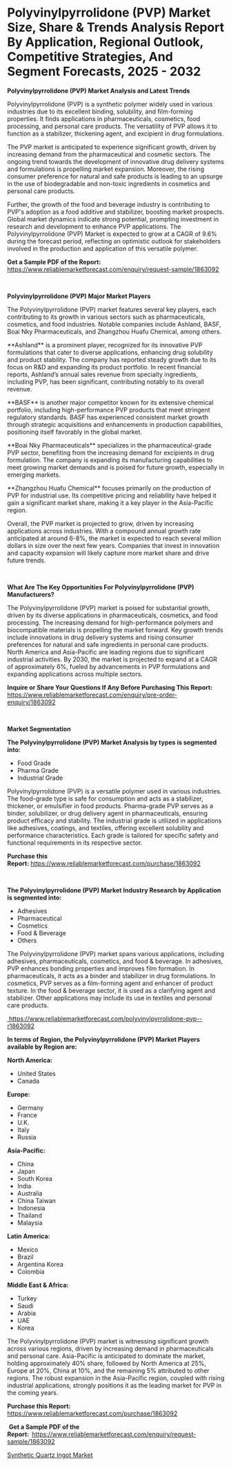 <p><h1>Polyvinylpyrrolidone (PVP) Market Size, Share & Trends Analysis Report By Application, Regional Outlook, Competitive Strategies, And Segment Forecasts, 2025 - 2032</h1></p><p><strong>Polyvinylpyrrolidone (PVP) Market Analysis and Latest Trends</strong></p>
<p><p>Polyvinylpyrrolidone (PVP) is a synthetic polymer widely used in various industries due to its excellent binding, solubility, and film-forming properties. It finds applications in pharmaceuticals, cosmetics, food processing, and personal care products. The versatility of PVP allows it to function as a stabilizer, thickening agent, and excipient in drug formulations.</p><p>The PVP market is anticipated to experience significant growth, driven by increasing demand from the pharmaceutical and cosmetic sectors. The ongoing trend towards the development of innovative drug delivery systems and formulations is propelling market expansion. Moreover, the rising consumer preference for natural and safe products is leading to an upsurge in the use of biodegradable and non-toxic ingredients in cosmetics and personal care products.</p><p>Further, the growth of the food and beverage industry is contributing to PVP's adoption as a food additive and stabilizer, boosting market prospects. Global market dynamics indicate strong potential, prompting investment in research and development to enhance PVP applications. The Polyvinylpyrrolidone (PVP) Market is expected to grow at a CAGR of 9.6% during the forecast period, reflecting an optimistic outlook for stakeholders involved in the production and application of this versatile polymer.</p></p>
<p><strong>Get a Sample PDF of the Report:&nbsp;</strong> <a href="https://www.reliablemarketforecast.com/enquiry/request-sample/1863092?utm_campaign=2866&utm_medium=2&utm_source=Github&utm_content=ia&utm_term=03042025&utm_id=polyvinylpyrrolidone-pvp">https://www.reliablemarketforecast.com/enquiry/request-sample/1863092</a></p>
<p>&nbsp;</p>
<p><strong>Polyvinylpyrrolidone (PVP) Major Market Players</strong></p>
<p><p>The Polyvinylpyrrolidone (PVP) market features several key players, each contributing to its growth in various sectors such as pharmaceuticals, cosmetics, and food industries. Notable companies include Ashland, BASF, Boai Nky Pharmaceuticals, and Zhangzhou Huafu Chemical, among others.</p><p>**Ashland** is a prominent player, recognized for its innovative PVP formulations that cater to diverse applications, enhancing drug solubility and product stability. The company has reported steady growth due to its focus on R&D and expanding its product portfolio. In recent financial reports, Ashland’s annual sales revenue from specialty ingredients, including PVP, has been significant, contributing notably to its overall revenue.</p><p>**BASF** is another major competitor known for its extensive chemical portfolio, including high-performance PVP products that meet stringent regulatory standards. BASF has experienced consistent market growth through strategic acquisitions and enhancements in production capabilities, positioning itself favorably in the global market.</p><p>**Boai Nky Pharmaceuticals** specializes in the pharmaceutical-grade PVP sector, benefiting from the increasing demand for excipients in drug formulation. The company is expanding its manufacturing capabilities to meet growing market demands and is poised for future growth, especially in emerging markets.</p><p>**Zhangzhou Huafu Chemical** focuses primarily on the production of PVP for industrial use. Its competitive pricing and reliability have helped it gain a significant market share, making it a key player in the Asia-Pacific region.</p><p>Overall, the PVP market is projected to grow, driven by increasing applications across industries. With a compound annual growth rate anticipated at around 6-8%, the market is expected to reach several million dollars in size over the next few years. Companies that invest in innovation and capacity expansion will likely capture more market share and drive future trends.</p></p>
<p>&nbsp;</p>
<p><strong>What Are The Key Opportunities For Polyvinylpyrrolidone (PVP) Manufacturers?</strong></p>
<p><p>The Polyvinylpyrrolidone (PVP) market is poised for substantial growth, driven by its diverse applications in pharmaceuticals, cosmetics, and food processing. The increasing demand for high-performance polymers and biocompatible materials is propelling the market forward. Key growth trends include innovations in drug delivery systems and rising consumer preferences for natural and safe ingredients in personal care products. North America and Asia-Pacific are leading regions due to significant industrial activities. By 2030, the market is projected to expand at a CAGR of approximately 6%, fueled by advancements in PVP formulations and expanding applications across multiple sectors.</p></p>
<p><strong>Inquire or Share Your Questions If Any Before Purchasing This Report:</strong> <a href="https://www.reliablemarketforecast.com/enquiry/pre-order-enquiry/1863092?utm_campaign=2866&utm_medium=2&utm_source=Github&utm_content=ia&utm_term=03042025&utm_id=polyvinylpyrrolidone-pvp">https://www.reliablemarketforecast.com/enquiry/pre-order-enquiry/1863092</a></p>
<p>&nbsp;</p>
<p><strong>Market Segmentation</strong></p>
<p><strong>The Polyvinylpyrrolidone (PVP) Market Analysis by types is segmented into:</strong></p>
<p><ul><li>Food Grade</li><li>Pharma Grade</li><li>Industrial Grade</li></ul></p>
<p><p>Polyvinylpyrrolidone (PVP) is a versatile polymer used in various industries. The food-grade type is safe for consumption and acts as a stabilizer, thickener, or emulsifier in food products. Pharma-grade PVP serves as a binder, solubilizer, or drug delivery agent in pharmaceuticals, ensuring product efficacy and stability. The industrial grade is utilized in applications like adhesives, coatings, and textiles, offering excellent solubility and performance characteristics. Each grade is tailored for specific safety and functional requirements in its respective sector.</p></p>
<p><strong>Purchase this Report:&nbsp;</strong><a href="https://www.reliablemarketforecast.com/purchase/1863092?utm_campaign=2866&utm_medium=2&utm_source=Github&utm_content=ia&utm_term=03042025&utm_id=polyvinylpyrrolidone-pvp">https://www.reliablemarketforecast.com/purchase/1863092</a></p>
<p>&nbsp;</p>
<p><strong>The Polyvinylpyrrolidone (PVP) Market Industry Research by Application is segmented into:</strong></p>
<p><ul><li>Adhesives</li><li>Pharmaceutical</li><li>Cosmetics</li><li>Food & Beverage</li><li>Others</li></ul></p>
<p><p>The Polyvinylpyrrolidone (PVP) market spans various applications, including adhesives, pharmaceuticals, cosmetics, and food & beverage. In adhesives, PVP enhances bonding properties and improves film formation. In pharmaceuticals, it acts as a binder and stabilizer in drug formulations. In cosmetics, PVP serves as a film-forming agent and enhancer of product texture. In the food & beverage sector, it is used as a clarifying agent and stabilizer. Other applications may include its use in textiles and personal care products.</p></p>
<p><a href="https://www.reliablemarketforecast.com/polyvinylpyrrolidone-pvp--r1863092?utm_campaign=2866&utm_medium=2&utm_source=Github&utm_content=ia&utm_term=03042025&utm_id=polyvinylpyrrolidone-pvp">&nbsp;https://www.reliablemarketforecast.com/polyvinylpyrrolidone-pvp--r1863092</a></p>
<p><strong>In terms of Region, the Polyvinylpyrrolidone (PVP) Market Players available by Region are:</strong></p>
<p>
    <p> <strong> North America: </strong>
        <ul>
            <li>United States</li>
            <li>Canada</li>
        </ul>
        </p> 
    <p> <strong> Europe: </strong>
        <ul>
            <li>Germany</li>
            <li>France</li>
            <li>U.K.</li>
            <li>Italy</li>
            <li>Russia</li>
        </ul>
        </p> 
    <p> <strong> Asia-Pacific: </strong>
        <ul>
            <li>China</li>
            <li>Japan</li>
            <li>South Korea</li>
            <li>India</li>
            <li>Australia</li>
            <li>China Taiwan</li>
            <li>Indonesia</li>
            <li>Thailand</li>
            <li>Malaysia</li>
        </ul>
        </p> 
    <p> <strong> Latin America: </strong>
        <ul>
            <li>Mexico</li>
            <li>Brazil</li>
            <li>Argentina Korea</li>
            <li>Colombia</li>
        </ul>
        </p> 
    <p> <strong> Middle East & Africa: </strong>
        <ul>
            <li>Turkey</li>
            <li>Saudi</li>
            <li>Arabia</li>
            <li>UAE</li>
            <li>Korea</li>
        </ul>
    </p>
    </p>
<p><p>The Polyvinylpyrrolidone (PVP) market is witnessing significant growth across various regions, driven by increasing demand in pharmaceuticals and personal care. Asia-Pacific is anticipated to dominate the market, holding approximately 40% share, followed by North America at 25%, Europe at 20%, China at 10%, and the remaining 5% attributed to other regions. The robust expansion in the Asia-Pacific region, coupled with rising industrial applications, strongly positions it as the leading market for PVP in the coming years.</p></p>
<p><strong>Purchase this Report: </strong><a href="https://www.reliablemarketforecast.com/purchase/1863092?utm_campaign=2866&utm_medium=2&utm_source=Github&utm_content=ia&utm_term=03042025&utm_id=polyvinylpyrrolidone-pvp">https://www.reliablemarketforecast.com/purchase/1863092</a></p>
<p>&nbsp;<strong>Get a Sample PDF of the Report:&nbsp;&nbsp;</strong><a href="https://www.reliablemarketforecast.com/enquiry/request-sample/1863092?utm_campaign=2866&utm_medium=2&utm_source=Github&utm_content=ia&utm_term=03042025&utm_id=polyvinylpyrrolidone-pvp">https://www.reliablemarketforecast.com/enquiry/request-sample/1863092</a></p>
<p><strong></strong></p>
<p><p><a href="https://github.com/birbamanan03/Market-Research-Report-List-1/blob/main/synthetic-quartz-ingot-market.md?utm_campaign=2866&utm_medium=2&utm_source=Github&utm_content=ia&utm_term=03042025&utm_id=polyvinylpyrrolidone-pvp">Synthetic Quartz Ingot Market</a></p></p>